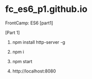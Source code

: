 # fc_es6_p1.github.io
FrontCamp: ES6 [part1]

[Part 1]
1. npm install http-server -g

2. npm i

3. npm start

4. http://localhost:8080
